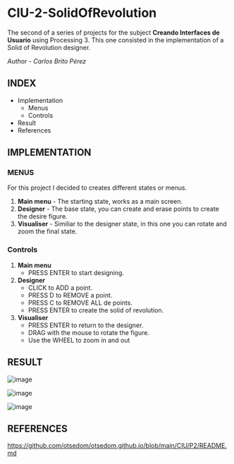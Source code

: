 # CIU-2-SolidOfRevolution
The second of a series of projects for the subject **Creando Interfaces de Usuario** using Processing 3. This one consisted in the implementation of a Solid of Revolution designer.

*Author - Carlos Brito Pérez*

## INDEX
- Implementation
  - Menus
  - Controls
- Result
- References

## IMPLEMENTATION
### MENUS
For this project I decided to creates different states or menus.
1. **Main menu** - The starting state, works as a main screen.
2. **Designer** - The base state, you can create and erase points to create the desire figure.
3. **Visualiser** - Similiar to the designer state, in this one you can rotate and zoom the final state.
### Controls
1. **Main menu** 
   - PRESS ENTER to start designing.
2. **Designer**
   - CLICK to ADD a point.
   - PRESS D to REMOVE a point.
   - PRESS C to REMOVE ALL de points.
   - PRESS ENTER to create the solid of revolution.
3. **Visualiser**
   - PRESS ENTER to return to the designer.
   - DRAG with the mouse to rotate the figure.
   - Use the WHEEL to zoom in and out
## RESULT
![image](https://user-images.githubusercontent.com/72495040/154861795-d3dad993-4623-499f-80e5-019269f457c8.png)


![image](https://user-images.githubusercontent.com/72495040/154861790-8b0dd44a-0a1a-42f9-93ea-e8fc80221e4f.png)


![image](https://user-images.githubusercontent.com/72495040/154861808-28d9b70d-305a-4fdb-a3b5-796ad71b7c1d.png)


## REFERENCES
https://github.com/otsedom/otsedom.github.io/blob/main/CIU/P2/README.md
